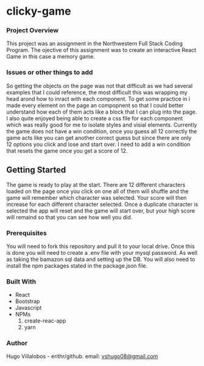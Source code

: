# clicky-game

### Project Overview
This project was an assignment in the Northwestern Full Stack Coding Program. The ojective of this assignment was to create an interactive React Game in this case a memory game.   

### Issues or other things to add
So getting the objects on the page was not that difficult as we had several examples that I could reference, the most difficult this was wrapping my head arond how to inract with each component. To get some practice in i made every element on the page an compopnent so that I could better understand how each of them acts like a block that I can plug into the page. I also quite enjoyed being able to create a css file for each component which was really good for me to isolate styles and visial elements. Currently the game does not have a win condition, once you guess all 12 correctly the game acts like you can get another correct guess but since there are only 12 options you click and lose and start over. I need to add a win condition that resets the game once you get a score of 12. 

## Getting Started
The game is ready to play at the start. There are 12 different characters loaded on the page once you click on one all of them will shuffle and the game will remember which character was selected. Your score will then increase for each different character selected. Once a duplicate character is selected the app will reset and the game will start over, but your high score will remaind so that you can see how well you did. 


### Prerequisites
You will need to fork this repository and pull it to your local drive. Once this is done you will need to create a .env file with your mysql password. As well as taking the bamazon sql data and setting up the DB. You will also need to install the npm packages stated in the package.json file.

### Built With
* React
* Bootstrap
* Javascript
* NPMs 
    1. create-reac-app
    1. yarn

### Author
Hugo Villalobos - erithr/github. email: vshugo08@gmail.com

